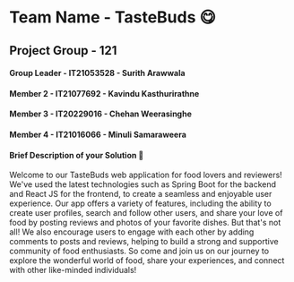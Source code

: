 # Team Name - TasteBuds :yum:

## Project Group - 121
#### Group Leader - IT21053528 - Surith Arawwala
#### Member 2 - IT21077692 - Kavindu Kasthurirathne
#### Member 3 - IT20229016 - Chehan Weerasinghe
#### Member 4 - IT21016066 - Minuli Samaraweera

#### Brief Description of your Solution :eyes: 
Welcome to our TasteBuds web application for food lovers and reviewers! We've used the latest technologies such as Spring Boot for the backend and React JS for the frontend, 
to create a seamless and enjoyable user experience.
Our app offers a variety of features, including the ability to create user profiles, search and follow other users, and share your love of food by posting reviews and 
photos of your favorite dishes.
But that's not all! We also encourage users to engage with each other by adding comments to posts and reviews, helping to build a strong and supportive community of food 
enthusiasts.
So come and join us on our journey to explore the wonderful world of food, share your experiences, and connect with other like-minded individuals!
